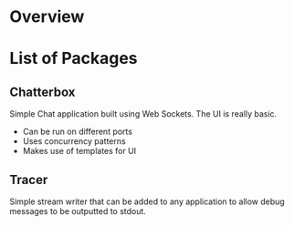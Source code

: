 # Overview

# List of Packages

## Chatterbox

Simple Chat application built using Web Sockets. The UI is really basic.
- Can be run on different ports
- Uses concurrency patterns
- Makes use of templates for UI

## Tracer

Simple stream writer that can be added to any application to allow debug messages to be outputted to stdout.
